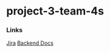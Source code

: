 # project-3-team-4s

### Links

[Jira](https://team-4s.atlassian.net/)
[Backend Docs](https://project-3-backend-chkb.onrender.com/api-docs/)
